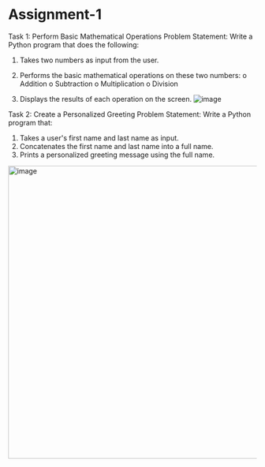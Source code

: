 # Assignment-1
Task 1: Perform Basic Mathematical Operations
Problem Statement: Write a Python program that does the following:
1.  Takes two numbers as input from the user.
2.  Performs the basic mathematical operations on these two numbers:
o	Addition
o	Subtraction
o	Multiplication
o	Division

3.  Displays the results of each operation on the screen.
   ![image](https://github.com/user-attachments/assets/24862602-bc07-445c-9222-3f35fb8f20d4)


Task 2: Create a Personalized Greeting
Problem Statement: Write a Python program that:
1.  Takes a user's first name and last name as input.
2.  Concatenates the first name and last name into a full name.
3.  Prints a personalized greeting message using the full name.
<img width="594" alt="image" src="https://github.com/user-attachments/assets/444cef78-1bc4-4c64-8da5-0efcdfdd7f28" />


